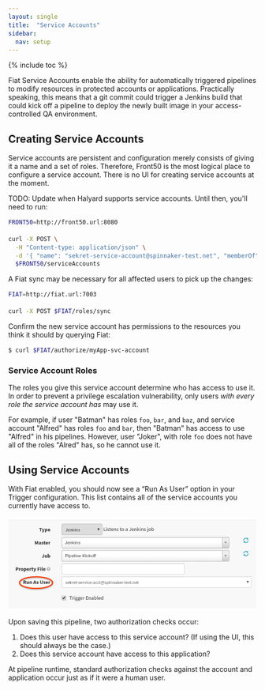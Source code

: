 ```yaml
---
layout: single
title:  "Service Accounts"
sidebar:
  nav: setup
---
```


{% include toc %}

Fiat Service Accounts enable the ability for automatically triggered pipelines to modify 
resources in protected accounts or applications. Practically speaking, this means that a git 
commit could trigger a Jenkins build that could kick off a pipeline to deploy the newly built 
image in your access-controlled QA environment.


## Creating Service Accounts

Service accounts are persistent and configuration merely consists of giving it a name and a set 
of roles. Therefore, Front50 is the most logical place to configure a service account. There is 
no UI for creating service accounts at the moment. 

TODO: Update when Halyard supports service accounts. Until then, you'll need to run:

```bash
FRONT50=http://front50.url:8080

curl -X POST \
  -H "Content-type: application/json" \
  -d '{ "name": "sekret-service-account@spinnaker-test.net", "memberOf": ["myApp-prod","myApp-qa"] }' \
  $FRONT50/serviceAccounts
```

A Fiat sync may be necessary for all affected users to pick up the changes:

```bash
FIAT=http://fiat.url:7003

curl -X POST $FIAT/roles/sync
```

Confirm the new service account has permissions to the resources you think it should by querying 
Fiat:

```bash
$ curl $FIAT/authorize/myApp-svc-account
```

### Service Account Roles
The roles you give this service account determine who has access to use it. In order to prevent a
privilege escalation vulnerability, only users _with every role the service account has_ may use
it.

For example, if user "Batman" has roles `foo`, `bar`, and `baz`, and service account "Alfred" has 
roles `foo` and `bar`, then "Batman" has access to use "Alfred" in his pipelines. However, user
"Joker", with role `foo` does not have all of the roles "Alred" has, so he cannot use it.

## Using Service Accounts
With Fiat enabled, you should now see a “Run As User” option in your Trigger configuration. This
list contains all of the service accounts you currently have access to.

![run as user from pipeline config in UI](run-as-user.png)

Upon saving this pipeline, two authorization checks occur:
1. Does this user have access to this service account? (If using the UI, this should always be 
the case.)
1. Does this service account have access to this application?

At pipeline runtime, standard authorization checks against the account and application occur 
just as if it were a human user.
